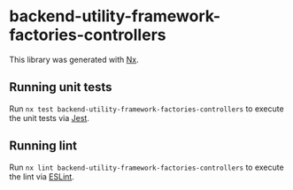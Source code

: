 # backend-utility-framework-factories-controllers

This library was generated with [Nx](https://nx.dev).

## Running unit tests

Run `nx test backend-utility-framework-factories-controllers` to execute the unit tests via [Jest](https://jestjs.io).

## Running lint

Run `nx lint backend-utility-framework-factories-controllers` to execute the lint via [ESLint](https://eslint.org/).
